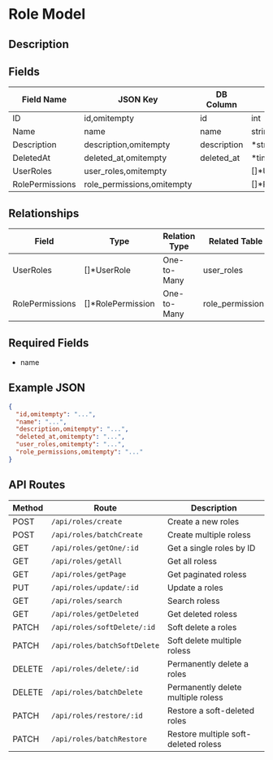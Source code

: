 # Role Model

## Description


## Fields
| Field Name | JSON Key | DB Column | Type | Required | Validation | Description |
|------------|----------|-----------|------|----------|------------|-------------|
| ID | id,omitempty | id | int | false | omitempty,gt=0 |  |
| Name | name | name | string | true | required,unique=roles,regex=epnpr |  |
| Description | description,omitempty | description | *string | false | omitempty,max=255,regex=epns |  |
| DeletedAt | deleted_at,omitempty | deleted_at | *time.Time | false | omitempty,pasttime |  |
| UserRoles | user_roles,omitempty |  | []*UserRole | false |  |  |
| RolePermissions | role_permissions,omitempty |  | []*RolePermission | false |  |  |


## Relationships
| Field | Type | Relation Type | Related Table | Foreign Key |
|-------|------|---------------|---------------|-------------|
| UserRoles | []*UserRole | One-to-Many | user_roles | role_id |
| RolePermissions | []*RolePermission | One-to-Many | role_permissions | role_id |


## Required Fields
- name

## Example JSON
```json
{
  "id,omitempty": "...",
  "name": "...",
  "description,omitempty": "...",
  "deleted_at,omitempty": "...",
  "user_roles,omitempty": "...",
  "role_permissions,omitempty": "..."
}
```

## API Routes
| Method | Route | Description |
|--------|-------|-------------|
| POST | `/api/roles/create` | Create a new roles |
| POST | `/api/roles/batchCreate` | Create multiple roless |
| GET | `/api/roles/getOne/:id` | Get a single roles by ID |
| GET | `/api/roles/getAll` | Get all roless |
| GET | `/api/roles/getPage` | Get paginated roless |
| PUT | `/api/roles/update/:id` | Update a roles |
| GET | `/api/roles/search` | Search roless |
| GET | `/api/roles/getDeleted` | Get deleted roless |
| PATCH | `/api/roles/softDelete/:id` | Soft delete a roles |
| PATCH | `/api/roles/batchSoftDelete` | Soft delete multiple roless |
| DELETE | `/api/roles/delete/:id` | Permanently delete a roles |
| DELETE | `/api/roles/batchDelete` | Permanently delete multiple roless |
| PATCH | `/api/roles/restore/:id` | Restore a soft-deleted roles |
| PATCH | `/api/roles/batchRestore` | Restore multiple soft-deleted roless |

